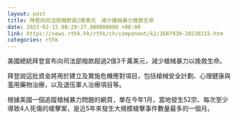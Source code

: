 ```yaml
---
layout: post
title: 拜登向司法部撥款逾2億美元　減少槍械暴力挽救生命
date: 2023-02-15 08:29:27.000000000 +08:00
link: https://news.rthk.hk/rthk/ch/component/k2/1687930-20230215.htm
categories: rthk
---
```


美國總統拜登宣布向司法部撥款超過2億3千萬美元，減少槍械暴力以挽救生命。

拜登說這批資金將用於建立及實施危機應對項目，包括槍械安全計劃、心理健康與濫用藥物治療，以及退伍軍人治療項目等。

根據美國一個追蹤槍械暴力問題的網頁，單在今年1月，當地發生52宗、每次至少導致4人死傷的槍擊案，是近5年來發生大規模槍擊事件數量最多的一個月。
